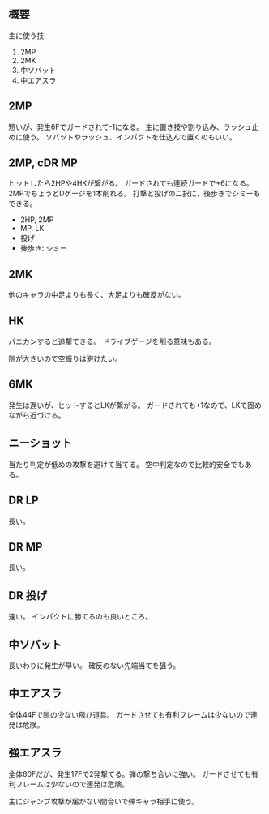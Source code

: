 ## 概要

主に使う技:

1. 2MP
2. 2MK
3. 中ソバット
4. 中エアスラ

## 2MP

短いが、発生6Fでガードされて-1になる。
主に置き技や割り込み、ラッシュ止めに使う。
ソバットやラッシュ、インパクトを仕込んで置くのもいい。

## 2MP, cDR MP

ヒットしたら2HPや4HKが繋がる。
ガードされても連続ガードで+6になる。2MPでちょうどDゲージを1本削れる。
打撃と投げの二択に、後歩きでシミーもできる。

- 2HP, 2MP
- MP, LK
- 投げ
- 後歩き: シミー

## 2MK

他のキャラの中足よりも長く、大足よりも確反がない。

## HK

パニカンすると追撃できる。
ドライブゲージを削る意味もある。

隙が大きいので空振りは避けたい。

## 6MK

発生は遅いが、ヒットするとLKが繋がる。
ガードされても+1なので、LKで固めながら近づける。

## ニーショット

当たり判定が低めの攻撃を避けて当てる。
空中判定なので比較的安全でもある。

## DR LP

長い。

## DR MP

長い。

## DR 投げ

速い。
インパクトに勝てるのも良いところ。

## 中ソバット

長いわりに発生が早い。
確反のない先端当てを狙う。

## 中エアスラ

全体44Fで隙の少ない飛び道具。
ガードさせても有利フレームは少ないので連発は危険。

## 強エアスラ

全体60Fだが、発生17Fで2発撃てる。弾の撃ち合いに強い。
ガードさせても有利フレームは少ないので連発は危険。

主にジャンプ攻撃が届かない間合いで弾キャラ相手に使う。
